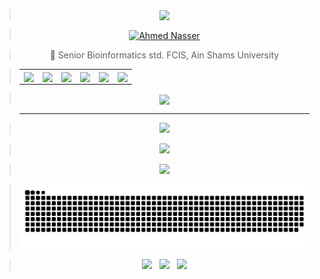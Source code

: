 > <div align="center"><img width="450" align="center" src="https://readme-typing-svg.herokuapp.com?font=&color=0CFF34&center=true&vCenter=true&lines=%E2%9A%A1%F0%9D%93%91%F0%9D%93%AE%F0%9D%93%B5%F0%9D%93%B2%F0%9D%93%AE%F0%9D%93%BF%F0%9D%93%AE+%F0%9D%93%B2%F0%9D%93%B7+%F0%9D%93%9F%F0%9D%93%B8%F0%9D%94%80%F0%9D%93%AE%F0%9D%93%BB+%F0%9D%93%B8%F0%9D%93%AF+%F0%9D%93%92%F0%9D%93%B8%F0%9D%93%AD%F0%9D%93%AE%E2%9A%A1"/></div>

> <div align="center"><a href="https://ahmednasser1601.github.io"><img width="450" align="center" alt="Ahmed Nasser" src="https://user-images.githubusercontent.com/60184582/206713644-03bb8b0b-b550-47e5-a765-a0b198890f2f.png"/></a></div>

> <div align="center">🧬 Senior Bioinformatics std. FCIS, Ain Shams University</div>

> <table align="center">
>   <tr>
>     <td><a href="https://wa.me/201270800202?text=Hello"><img align="center" src="https://user-images.githubusercontent.com/60184582/206715242-21e193ea-4d40-4c25-a493-c8daed175e53.png"/></a></td>
>     <td><a href="https://www.linkedin.com/in/AhmedNasser1601"><img align="center" src="https://user-images.githubusercontent.com/60184582/206710383-d274b31a-5b8b-44be-a6d8-7f437bdebffc.png"/></a></td>
>     <td><a href="https://www.kaggle.com/AhmedNasser1601"><img align="center" src="https://user-images.githubusercontent.com/60184582/206710380-e548948a-017a-4b08-b6f8-f72125b7a98d.png"/></a></td>
>     <td><a href="https://www.facebook.com/AhmedNasser1601"><img align="center" src="https://user-images.githubusercontent.com/60184582/206710371-5e9ce41c-1842-41d9-bcf5-c938c5e467f1.png"/></a></td>
>     <td><a href="https://t.me/AhmedNasser1601"><img align="center" src="https://user-images.githubusercontent.com/60184582/206710384-319394bd-d177-4215-a13a-5595246ea9aa.png"/></a></td>
>     <td><a href="mailto:ahmednasser1601@gmail.com"><img align="center" src="https://user-images.githubusercontent.com/60184582/206710378-e37c64c9-1e40-4c0d-af0b-5b8d90010c52.png"/></a></td>
>   </tr>
> </table>

> <div align="center"><a href="https://bit.ly/ahmednasser1601"><img width="250" align="center" src="https://readme-typing-svg.herokuapp.com?font=&duration=3500&color=FFFF00&background=000000&center=true&vCenter=true&width=225&height=35&lines=%F0%9F%94%B8See+my+Resume%F0%9F%94%B8"/></a></div>

> ___

> <div alt="GitHub Stats" align="center"><img src="https://github-readme-stats.vercel.app/api?username=AhmedNasser1601&include_all_commits=true&count_private=true&show_icons=true&theme=vision-friendly-dark"/></div>

> <div alt="GitHub Streak" align="center"><img src="http://github-readme-streak-stats.herokuapp.com?user=AhmedNasser1601&theme=blue-green&hide_border=false&date_format=j%20M%5B%20Y%5D&fire=DD0000&stroke=9140DD&ring=5DDD32&dates=A1199A&sideNums=136EDD"/></div>

> <div alt="Top Langs" align="center"><img src="https://github-readme-stats.vercel.app/api/top-langs/?username=AhmedNasser1601&langs_count=8&layout=compact&show_icons=true&theme=vision-friendly-dark"/></div>

> <div alt="Snake Game" align="center"><img src="https://github.com/AhmedNasser1601/AhmedNasser1601/blob/output/github-contribution-grid-snake.svg"/></div>

> <div alt="Stats" align="center"><img src="https://komarev.com/ghpvc/?username=AhmedNasser1601&color=orange"/> &nbsp; <img src="https://wakatime.com/badge/github/AhmedNasser1601/AhmedNasser1601.svg"/> &nbsp; <img src="https://img.shields.io/github/followers/AhmedNasser1601?style=social"/></div>

<!---
> [<kbd><br><img src="https://user-badge.committers.top/egypt/AhmedNasser1601.svg"/> <img src="https://upload.wikimedia.org/wikipedia/commons/f/fe/Flag_of_Egypt.svg" height=18/><br></kbd>](https://user-badge.committers.top/egypt/AhmedNasser1601)
> [<img src="https://img.shields.io/badge/build-passing-success"/>](https://github.com/AhmedNasser1601)
-->
